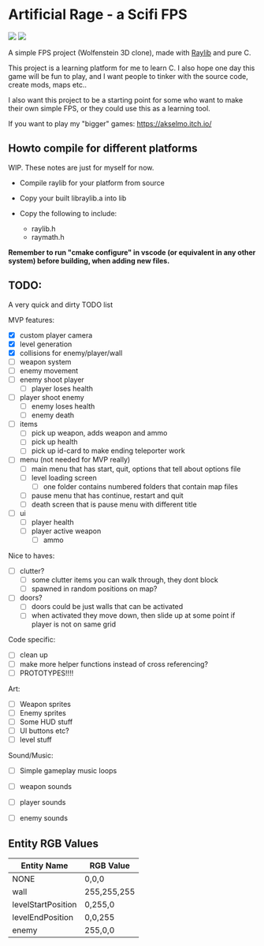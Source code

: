 # Artificial Rage - a Scifi FPS

<p>
    <a href="https://discord.gg/PZkYZRx">
    <img src="https://img.shields.io/discord/475097536160595979?label=Skale%20Games%20Discord"></a>
    <a href="https://matrix.to/#/#skalegames:matrix.org">
    <img src="https://img.shields.io/matrix/skalegames:matrix.org?label=Skale%20Games%20Matrix"></a>
</p>

A simple FPS project (Wolfenstein 3D clone), made with [Raylib](https://www.raylib.com/) and pure C.

This project is a learning platform for me to learn C. I also hope one day this game will be fun to play, 
and I want people to tinker with the source code, create mods, maps etc..

I also want this project to be a starting point for some who want to make their own simple FPS, 
or they could use this as a learning tool.

If you want to play my "bigger" games: https://akselmo.itch.io/

## Howto compile for different platforms

WIP. These notes are just for myself for now.

* Compile raylib for your platform from source

* Copy your built libraylib.a into lib

* Copy the following to include:
  * raylib.h
  * raymath.h

**Remember to run "cmake configure" in vscode (or equivalent in any other system) before building, when adding new files.**

## TODO:

A very quick and dirty TODO list

MVP features:
- [x] custom player camera
- [x] level generation
- [x] collisions for enemy/player/wall
- [ ] weapon system
- [ ] enemy movement
- [ ] enemy shoot player
    - [ ] player loses health
- [ ] player shoot enemy
    - [ ] enemy loses health
    - [ ] enemy death
- [ ] items
    - [ ] pick up weapon, adds weapon and ammo
    - [ ] pick up health
    - [ ] pick up id-card to make ending teleporter work
- [ ] menu (not needed for MVP really)
    - [ ] main menu that has start, quit, options that tell about options file
    - [ ] level loading screen
        - [ ] one folder contains numbered folders that contain map files
    - [ ] pause menu that has continue, restart and quit
    - [ ] death screen that is pause menu with different title
- [ ] ui
    - [ ] player health
    - [ ] player active weapon
        - [ ] ammo

Nice to haves:

- [ ] clutter?
    - [ ] some clutter items you can walk through, they dont block
    - [ ] spawned in random positions on map?
- [ ] doors?
    - [ ] doors could be just walls that can be activated
    - [ ] when activated they move down, then slide up at some point if player is not on same grid

Code specific:

- [ ] clean up
- [ ] make more helper functions instead of cross referencing?
- [ ] PROTOTYPES!!!!

Art:

- [ ] Weapon sprites
- [ ] Enemy sprites
- [ ] Some HUD stuff
- [ ] UI buttons etc?
- [ ] level stuff

Sound/Music:

- [ ] Simple gameplay music loops
- [ ] weapon sounds
- [ ] player sounds
- [ ] enemy sounds


## Entity RGB Values

| Entity Name        | RGB Value   |
|--------------------|-------------|
| NONE               | 0,0,0       |
| wall               | 255,255,255 |
| levelStartPosition | 0,255,0     |
| levelEndPosition   | 0,0,255     |
| enemy              | 255,0,0     |
